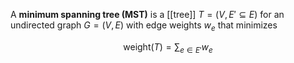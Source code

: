 A **minimum spanning tree (MST)** is a [[tree]] $T = (V, E' \subseteq E)$ for an undirected graph $G = (V, E)$ with edge weights $w_e$ that minimizes

$$
\mathsf{weight}(T) = \sum_{e \in E'} w_e
$$